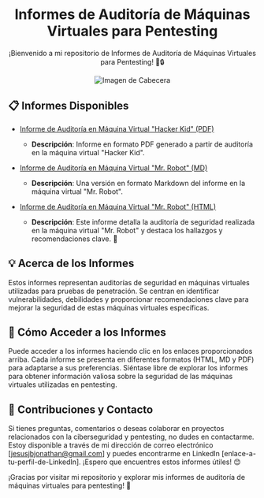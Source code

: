 <h1 align="center">Informes de Auditoría de Máquinas Virtuales para Pentesting</h1>

<p align="center">
  ¡Bienvenido a mi repositorio de Informes de Auditoría de Máquinas Virtuales para Pentesting! 👾🔒
</p>

<div align="center">
  <img src="https://c.wallhere.com/photos/30/24/Linux_Kali_Linux_NetHunter_Kali_Linux-136754.jpg!d" alt="Imagen de Cabecera">
</div>

## 📋 Informes Disponibles

- [Informe de Auditoría en Máquina Virtual "Hacker Kid" (PDF)](https://github.com/jonathanjesus03/Report-Hub-for-Petereport-and-Blackstone/blob/9530ac6e3e0d7b74e991ed37d225f028f93a6f4a/Jonathan_Jacinto_Hacker%20Kid.pdf)
    - **Descripción**: Informe en formato PDF generado a partir de auditoría en la máquina virtual "Hacker Kid".

- [Informe de Auditoría en Máquina Virtual "Mr. Robot" (MD)](https://github.com/jonathanjesus03/Report-Hub-for-Petereport-and-Blackstone/blob/77c9bb6177db795917ca3fc0fe9d6cbe6784753c/PEN-MD_Ethical%20Hacking%20Reto%20Robot.md)
    - **Descripción**: Una versión en formato Markdown del informe en la máquina virtual "Mr. Robot".

- [Informe de Auditoría en Máquina Virtual "Mr. Robot" (HTML)](https://github.com/jonathanjesus03/Report-Hub-for-Petereport-and-Blackstone/releases/download/v3.4.5/Ethical.Hacking.Reto.Robot_jonathan_jacinto.html)
    - **Descripción**: Este informe detalla la auditoría de seguridad realizada en la máquina virtual "Mr. Robot" y destaca los hallazgos y recomendaciones clave. 🚀

## 💡 Acerca de los Informes

Estos informes representan auditorías de seguridad en máquinas virtuales utilizadas para pruebas de penetración. Se centran en identificar vulnerabilidades, debilidades y proporcionar recomendaciones clave para mejorar la seguridad de estas máquinas virtuales específicas.

## 🔗 Cómo Acceder a los Informes

Puede acceder a los informes haciendo clic en los enlaces proporcionados arriba. Cada informe se presenta en diferentes formatos (HTML, MD y PDF) para adaptarse a sus preferencias. Siéntase libre de explorar los informes para obtener información valiosa sobre la seguridad de las máquinas virtuales utilizadas en pentesting.

## 🤝 Contribuciones y Contacto

Si tienes preguntas, comentarios o deseas colaborar en proyectos relacionados con la ciberseguridad y pentesting, no dudes en contactarme. Estoy disponible a través de mi dirección de correo electrónico [jesusjbjonathan@gmail.com] y puedes encontrarme en LinkedIn [enlace-a-tu-perfil-de-LinkedIn]. ¡Espero que encuentres estos informes útiles! 😊

¡Gracias por visitar mi repositorio y explorar mis informes de auditoría de máquinas virtuales para pentesting! 👏

